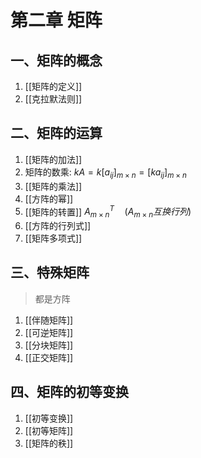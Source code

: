 # 第二章 矩阵

## 一、矩阵的概念

1. [[矩阵的定义]]
2. [[克拉默法则]]

## 二、矩阵的运算

1. [[矩阵的加法]]
2. 矩阵的数乘: $kA=k[a_{ij}]_{m\times n}=[ka_{ij}]_{m\times n}$
3. [[矩阵的乘法]]
4. [[方阵的幂]]
5. [[矩阵的转置]] $A_{m\times n}^T \quad (A_{m\times n}互换行列)$
6. [[方阵的行列式]]
7. [[矩阵多项式]]

## 三、特殊矩阵

> 都是方阵

1. [[伴随矩阵]]
2. [[可逆矩阵]]
3. [[分块矩阵]]
4. [[正交矩阵]]

## 四、矩阵的初等变换

1. [[初等变换]]
2. [[初等矩阵]]
3. [[矩阵的秩]]
